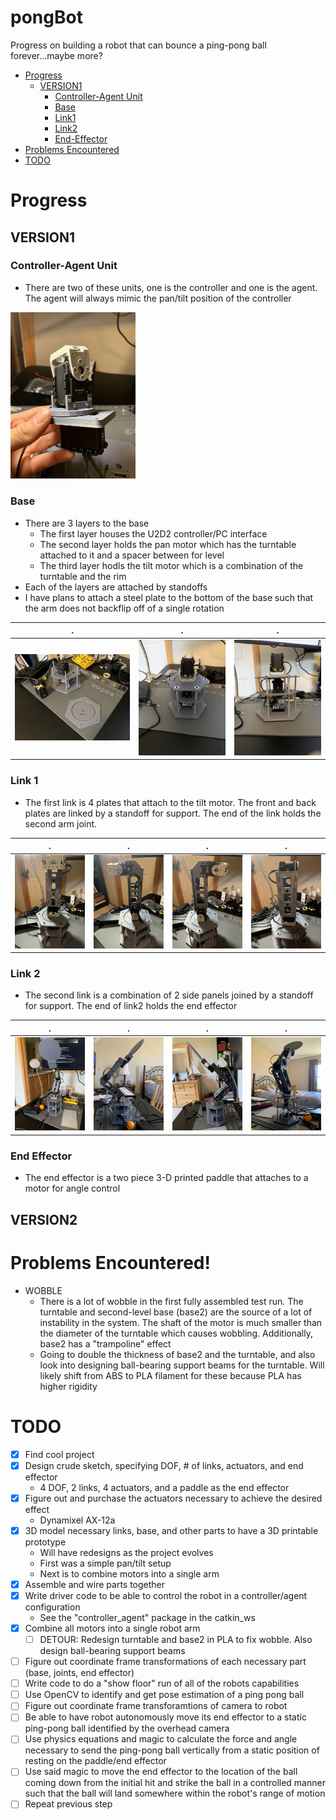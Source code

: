 # pongBot
Progress on building a robot that can bounce a ping-pong ball forever...maybe more?

- [Progress](#Progress)
  - [VERSION1](#VERSION1)
    - [Controller-Agent Unit](#Controller-Agent-Unit)
    - [Base](#Base)
    - [Link1](#Link-1)
    - [Link2](#Link-2)
    - [End-Effector](#End-Effector)
- [Problems Encountered](#Problems-Encountered!)
- [TODO](#TODO)


# Progress
## VERSION1
### Controller-Agent Unit
- There are two of these units, one is the controller and one is the agent. The agent will always mimic the pan/tilt position of the controller   
<img alt="controller_agent" src="./images/control_agent.jpg"  width="200" />

### Base
- There are 3 layers to the base
  - The first layer houses the U2D2 controller/PC interface
  - The second layer holds the pan motor which has the turntable attached to it and a spacer between for level
  - The third layer hodls the tilt motor which is a combination of the turntable and the rim
- Each of the layers are attached by standoffs
- I have plans to attach a steel plate to the bottom of the base such that the arm does not backflip off of a single rotation

. | . | .
:-:|:-:|:-:
![base deconstructed](./images/base_decon.jpg)|![base ortho view](./images/base_ortho.jpg)|![base side view](./images/base_side.jpg)

### Link 1
- The first link is 4 plates that attach to the tilt motor. The front and back plates are linked by a standoff for support. The end of the link holds the second arm joint.

.|.|.|.
:-:|:-:|:-:|:-:
![link1 front](./images/link1_front.jpg) | ![link side1](./images/link1_side1.jpg) | ![link_side2](./images/link1_side2.jpg) | ![link_back](./images/link1_back.jpg)

### Link 2
- The second link is a combination of 2 side panels joined by a standoff for support. The end of link2 holds the end effector

.|.|.|.
:-:|:-:|:-:|:-:
![link2 front](./images/link2_front.jpg) | ![link1 side1](./images/link2_side1.jpg) | ![link2_side2](./images/link2_side2.jpg) | ![link_back](./images/link2_back.jpg)

### End Effector
-  The end effector is a two piece 3-D printed paddle that attaches to a motor for angle control

## VERSION2

# Problems Encountered!
- WOBBLE
  - There is a lot of wobble in the first fully assembled test run. The turntable and second-level base (base2) are the source of a lot of instability in the system. The shaft of the motor is much smaller than the diameter of the turntable which causes wobbling. Additionally, base2 has a "trampoline" effect
  - Going to double the thickness of base2 and the turntable, and also look into designing ball-bearing support beams for the turntable. Will likely shift from ABS to PLA filament for these because PLA has higher rigidity 

# TODO
- [x] Find cool project
- [x] Design crude sketch, specifying DOF, # of links, actuators, and end effector
  - 4 DOF, 2 links, 4 actuators, and a paddle as the end effector
- [x] Figure out and purchase the actuators necessary to achieve the desired effect
  - Dynamixel AX-12a
- [x] 3D model necessary links, base, and other parts to have a 3D printable prototype
  - Will have redesigns as the project evolves
  - First was a simple pan/tilt setup
  - Next is to combine motors into a single arm
- [x] Assemble and wire parts together
- [x] Write driver code to be able to control the robot in a controller/agent configuration
  -  See the "controller_agent" package in the catkin_ws
- [x] Combine all motors into a single robot arm
  - [ ] DETOUR: Redesign turntable and base2 in PLA to fix wobble. Also design ball-bearing support beams
- [ ] Figure out coordinate frame transformations of each necessary part (base, joints, end effector)
- [ ] Write code to do a "show floor" run of all of the robots capabilities
- [ ] Use OpenCV to identify and get pose estimation of a ping pong ball
- [ ] Figure out coordinate frame transforamtions of camera to robot
- [ ] Be able to have robot autonomously move its end effector to a static ping-pong ball identified by the overhead camera
- [ ] Use physics equations and magic to calculate the force and angle necessary to send the ping-pong ball vertically from a static position of resting on the paddle/end effector
- [ ] Use said magic to move the end effector to the location of the ball coming down from the initial hit and strike the ball in a controlled manner such that the ball will land somewhere within the robot's range of motion
- [ ] Repeat previous step 
